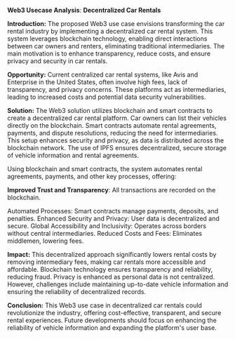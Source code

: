 **Web3 Usecase Analysis**: **Decentralized Car Rentals**

**Introduction:**
The proposed Web3 use case envisions transforming the car rental industry by implementing a decentralized car rental system. This system leverages blockchain technology, enabling direct interactions between car owners and renters, eliminating traditional intermediaries. The main motivation is to enhance transparency, reduce costs, and ensure privacy and security in car rentals.

**Opportunity:**
Current centralized car rental systems, like Avis and Enterprise in the United States, often involve high fees, lack of transparency, and privacy concerns. These platforms act as intermediaries, leading to increased costs and potential data security vulnerabilities.

**Solution:**
The Web3 solution utilizes blockchain and smart contracts to create a decentralized car rental platform. Car owners can list their vehicles directly on the blockchain. Smart contracts automate rental agreements, payments, and dispute resolutions, reducing the need for intermediaries. This setup enhances security and privacy, as data is distributed across the blockchain network. The use of IPFS ensures decentralized, secure storage of vehicle information and rental agreements.

Using blockchain and smart contracts, the system automates rental agreements, payments, and other key processes, offering:

**Improved Trust and Transparency**: All transactions are recorded on the blockchain.

Automated Processes: Smart contracts manage payments, deposits, and penalties.
Enhanced Security and Privacy: User data is decentralized and secure.
Global Accessibility and Inclusivity: Operates across borders without central intermediaries.
Reduced Costs and Fees: Eliminates middlemen, lowering fees.

**Impact:**
This decentralized approach significantly lowers rental costs by removing intermediary fees, making car rentals more accessible and affordable. Blockchain technology ensures transparency and reliability, reducing fraud. Privacy is enhanced as personal data is not centralized. However, challenges include maintaining up-to-date vehicle information and ensuring the reliability of decentralized records.

**Conclusion:**
This Web3 use case in decentralized car rentals could revolutionize the industry, offering cost-effective, transparent, and secure rental experiences. Future developments should focus on enhancing the reliability of vehicle information and expanding the platform's user base.
